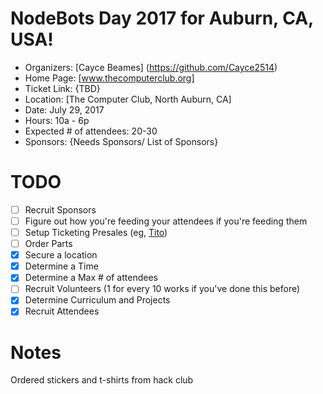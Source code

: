 # NodeBots Day 2017 for Auburn, CA, USA!

 - Organizers: [Cayce Beames] (https://github.com/Cayce2514)
 - Home Page: [www.thecomputerclub.org]
 - Ticket Link: {TBD}
 - Location: [The Computer Club, North Auburn, CA]
 - Date: July 29, 2017
 - Hours: 10a - 6p
 - Expected # of attendees: 20-30
 - Sponsors: {Needs Sponsors/ List of Sponsors}

# TODO

 - [ ] Recruit Sponsors
 - [ ] Figure out how you're feeding your attendees if you're feeding them
 - [ ] Setup Ticketing Presales (eg, [Tito](https://ti.to/))
 - [ ] Order Parts
 - [x] Secure a location
 - [x] Determine a Time
 - [x] Determine a Max # of attendees
 - [ ] Recruit Volunteers (1 for every 10 works if you've done this before)
 - [x] Determine Curriculum and Projects
 - [x] Recruit Attendees

# Notes
Ordered stickers and t-shirts from hack club


